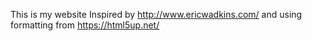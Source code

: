 This is my website
Inspired by http://www.ericwadkins.com/ and using formatting from https://html5up.net/
